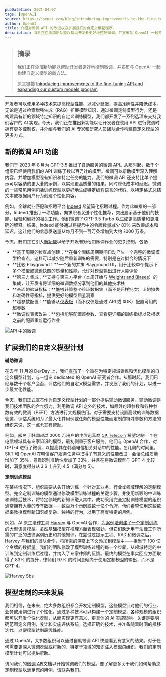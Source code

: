 ```yaml
---
pubDatetime: 2024-04-07
tags: [OpenAI]
source: https://openai.com/blog/introducing-improvements-to-the-fine-tuning-api-and-expanding-our-custom-models-program
author: OpenAI
title: 介绍对微调 API 的改进以及扩展我们的自定义模型程序
description: 我们正在添加新功能以帮助开发者更好地控制微调，并宣布与 OpenAI 一起构建自定义模型的新方法。
---
```


> ## 摘录
>
> 我们正在添加新功能以帮助开发者更好地控制微调，并宣布与 OpenAI 一起构建自定义模型的新方法。
>
> 原文链接 [Introducing improvements to the fine-tuning API and expanding our custom models program](https://openai.com/blog/introducing-improvements-to-the-fine-tuning-api-and-expanding-our-custom-models-program)

---

开发者可以使用多种[技术](https://www.youtube.com/watch?v=ahnGLM-RC1Y&list=PLOXw6I10VTv-exVCRuRjbT6bqkfO74rWz&index=4)来提高模型性能，以减少延迟、提高准确性并降低成本。无论是通过检索增强生成（RAG）扩展模型知识，通过微调定制模型行为，还是构建具有新的领域特定知识的自定义训练模型，我们都开发了一系列选项来支持我们客户的 AI 实现。今天，我们正在推出新功能以让开发者在使用 API 进行微调时拥有更多控制权，并介绍与我们的 AI 专家和研究人员团队合作构建自定义模型的更多方式。

## 新的微调 API 功能

我们于 2023 年 8 月为 GPT-3.5 推出了自助服务的[微调 API](https://platform.openai.com/docs/guides/fine-tuning)。从那时起，数千个组织已经使用我们的 API 训练了数以百万计的模型。微调可以帮助模型深入理解内容，并增加模型现有知识和特定任务的能力。我们的微调 API 还支持比单个提示可以容纳的更大量的示例，以实现更高质量的结果，同时降低成本和延迟。微调的一些常见用例包括训练模型以更好地生成特定编程语言的代码、以特定格式总结文本或根据用户行为创建个性化内容。

例如，全球就业匹配和招聘平台 [Indeed](https://www.indeed.com/) 希望简化招聘过程。作为此举措的一部分，Indeed 推出了一项功能，向求职者发送个性化推荐，突出显示基于他们的技能、经验和偏好的相关工作。他们微调了 GPT-3.5 Turbo 以生成更高质量和更准确的解释。结果，Indeed 能够通过将提示中的令牌数量减少 80％ 来改善成本和延迟。这让他们的信息发送量从每月不到一百万条增加到大约 2000 万条。

今天，我们正在引入[新功能](https://platform.openai.com/docs/guides/fine-tuning/create-a-fine-tuned-model)以给予开发者对他们微调作业的更多控制，包括：

- **基于周期的检查点创建：**在每个训练周期期间自动产生一个完整的微调模型检查点，这样可以减少随后重新训练的需要，特别是在过拟合的情况下
- **比较 Playground：**一个新的并排 Playground UI，用于比较单个提示下多个模型或微调快照的质量和性能，允许对模型输出进行人类评价
- **第三方集成：**支持与第三方平台（本周开始与 [Weights and Biases](https://wandb.ai/site)）的集成，让开发者将详细的微调数据分享到他们的其他技术栈
- **全面的验证指标：**能够计算整个验证数据集（而不是采样批次）上的损失和准确性等指标，提供更好的模型质量洞察
- **超参数配置：**能够从[仪表板](https://platform.openai.com/finetune)（而不仅仅是通过 API 或 SDK）配置可用的超参数
- **微调仪表板改进：**包括能够配置超参数、查看更详细的训练指标以及根据之前的配置重新运行作业

![API 中的微调](../../assets/88/fine-tuning-in-api.gif)

## 扩展我们的自定义模型计划

**辅助微调**

在去年 11 月的 DevDay 上，我们[宣布](https://openai.com/blog/new-models-and-developer-products-announced-at-devday)了一个旨在为特定领域训练和优化模型的自定义模型计划，与一组专 dedicated 的 OpenAI 研究者合作。从那时起，我们已经与数十个客户会面，评估他们的自定义模型需求，并发展了我们的计划，以进一步最大化性能。

今天，我们正式宣布作为自定义模型计划的一部分提供辅助微调服务。辅助微调是我们技术团队的合作努力，利用微调 API 之外的技术，如额外的超参数和各种参数有效的微调（PEFT）方法进行大规模使用。对于需要支持设置高效的训练数据管道、评估系统和为了最大化其用例或任务的模型性能而定制的特殊参数和方法的组织来说，这一点尤其有帮助。

例如，服务于韩国超过 3000 万用户的电信运营商 [SK Telecom](https://www.sktelecom.com/index_en.html) 希望定制一个在电信领域具有专家知识的模型，最初侧重于客户服务。他们与 OpenAI 合作，对 GPT-4 进行了微调，以提高其在韩语电信相关对话中的性能。在几周的时间里，SKT 和 OpenAI 在电信客户服务任务中取得了有意义的性能改进 - 会话总结质量增加了 35%，意图识别准确性增加了 33%，并且在将微调模型与 GPT-4 比较时，满意度得分从 3.6 上升到 4.5（满分为 5）。

**定制训练模型**

在某些情况下，组织需要从头开始训练一个针对其业务、行业或领域理解的定制模型。完全定制训练的模型通过修改模型训练过程的关键步骤，并使用新颖的中训练和训练后技术，将特定领域的新知识融入其中。成功采用完全定制训练模型的组织通常拥有大量的专有数据——数百万个示例或数十亿个令牌，他们希望使用这些数据来教授模型新知识或复杂、独特的行为，以用于高度特定的用例。

例如，AI 原生法律工具 [Harvey](https://www.harvey.ai/) 与 OpenAI 合作，[为案例法创建了一个定制训练的大型语言模型](https://openai.com/customer-stories/harvey)。虽然基础模型在推理方面表现强劲，但它们缺乏用于法律工作所需的广泛的法律案例历史和其他知识。在尝试过提示工程、RAG 和微调之后，Harvey 与我们的团队合作，将所需的深度上下文添加到模型中——相当于 100 亿个令牌的数据量。我们的团队修改了模型训练过程的每一个步骤，从领域特定的中训练到定制训练后过程，并纳入了专家律师的反馈。最终的模型在事实回应方面取得了 83% 的提升，律师们 97% 的时间更倾向于使用定制模型的输出，而不是 GPT-4。

![Harvey Sbs](../../assets/88/harvey-optimized.gif)

## 模型定制的未来发展

我们相信，在未来，绝大多数组织都会开发定制模型，这些模型针对他们的行业、业务或用例进行了个性化。通过多种技术可以构建一个定制模型，各种规模的组织都可以开发个性化模型，从而实现更有意义、更具体的 AI 实施影响。关键是要明确范围定义用例，设计和实施评估系统，选择正确的技术，并准备随着时间的推移迭代，以便模型达到最优性能。

通过 OpenAI，大多数组织可以通过自助微调 API 快速看到有意义的结果。对于任何需要更深入微调模型或将新的、特定于领域的知识注入模型的组织，我们的定制模型计划可以提供帮助。

访问我们的[微调 API](https://platform.openai.com/docs/guides/fine-tuning)文档以开始微调我们的模型。要了解更多关于我们如何帮助您定制模型以满足您的用例，请[联系我们](https://openai.com/form/custom-models)。
